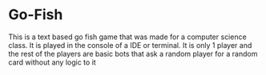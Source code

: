 # Go-Fish
This is a text based go fish game that was made for a computer science class. It is played in the console of a IDE or terminal. It is only 1 player and the rest of the players are basic bots that ask a random player for a random card without any logic to it 
